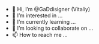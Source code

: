 - 👋 Hi, I’m @GaDdisigner (Vitaliy)
- 👀 I’m interested in ...
- 🌱 I’m currently learning ...
- 💞️ I’m looking to collaborate on ...
- 📫 How to reach me ...

<!---
GaDdisigner/GaDdisigner is a ✨ special ✨ repository because its `README.md` (this file) appears on your GitHub profile.
You can click the Preview link to take a look at your changes.
--->
